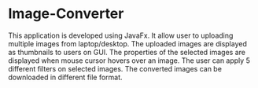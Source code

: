 # Image-Converter
This application is developed using JavaFx. 
It allow user to uploading multiple images from laptop/desktop.
The uploaded images are displayed as thumbnails to users on GUI.
The properties of the selected images are displayed when mouse cursor hovers over an image.
The user can apply 5 different filters on selected images.
The converted images can be downloaded in different file format.
